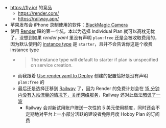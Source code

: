 - https://fly.io/ 的竞品
	- https://render.com/
	- https://railway.app/
- 苹果发布会 iPhone 录制使用的软件：[BlackMagic Camera](https://www.blackmagicdesign.com/products/blackmagiccamera)
- 使用 [Render](https://render.com/) 踩的第一个坑，本以为选择 Individual Plan 就可以高枕无忧了，没想到如果 _render.yaml_ 里没有声明 `plan:free` 还是会被收取费用的，因为默认使用的 [instance type](https://render.com/docs/blueprint-spec#instance-types) 是 `starter`，且并不会告诉你这是个收费 instance type
	- > The instance type will default to starter if plan is unspecified on service creation.
	- 而我跟着 [Use render.yaml to Deploy](https://render.com/docs/deploy-rails#use-renderyaml-to-deploy) 创建的配置恰好是没有声明 `plan:free` 的
	- 最后还是选择迁移到 [Railway](https://railway.app/) 了，因为 Render 的免费计划会在 [15 分钟内没有入站流量的情况下，关闭网络服务](https://render.com/docs/free#spinning-down-on-idle)，Railway 还对此做法[暗讽了一波](https://railway.app/help#:~:text=Do%20my%20applications%20sleep%20on%20the%20Starter%20Plan)
		- Railway 会对新试用账户赠送一次性的 5 美元使用额度，同时还会不定期地对平台上一小部分活跃的建设者免除月度 Hobby Plan 的订阅费